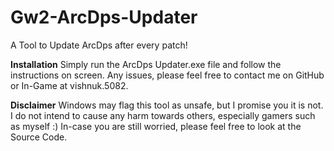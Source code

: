 # Gw2-ArcDps-Updater
A Tool to Update ArcDps after every patch!

**Installation**
Simply run the ArcDps Updater.exe file and follow the instructions on screen.
Any issues, please feel free to contact me on GitHub or In-Game at vishnuk.5082.

**Disclaimer**
Windows may flag this tool as unsafe, but I promise you it is not. 
I do not intend to cause any harm towards others, especially gamers such as myself :) 
In-case you are still worried, please feel free to look at the Source Code.

